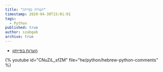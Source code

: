 ```yaml
---
title: "הערות בפייתון"
timestamp: 2020-04-30T15:01:01
tags:
  - Python
published: true
author: szabgab
archive: true
---
```



* [הערות בפייתון](https://code-maven.com/slides/python/comments)

{% youtube id="CNuZiL_sfZM" file="he/python/hebrew-python-comments" %}

